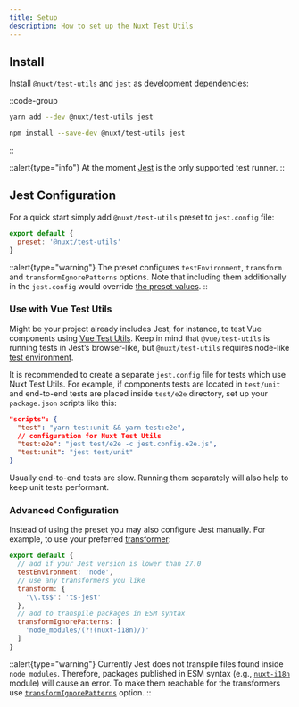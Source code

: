 ```yaml
---
title: Setup
description: How to set up the Nuxt Test Utils
---
```


## Install

Install `@nuxt/test-utils` and `jest` as development dependencies:

::code-group
```bash [yarn]
yarn add --dev @nuxt/test-utils jest
```

```bash [npm]
npm install --save-dev @nuxt/test-utils jest
```
::

::alert{type="info"}
At the moment [Jest](https://jestjs.io) is the only supported test runner.
::

## Jest Configuration

For a quick start simply add `@nuxt/test-utils` preset to `jest.config` file:

```js [jest.config.mjs]
export default {
  preset: '@nuxt/test-utils'
}
```

::alert{type="warning"}
The preset configures `testEnvironment`, `transform` and `transformIgnorePatterns` options. Note that including them additionally in the `jest.config` would override [the preset values](https://github.com/nuxt/test-utils/blob/1eb755ab784dd326204fe2ef5de763da73db40cc/jest-preset.js).
::

### Use with Vue Test Utils

Might be your project already includes Jest, for instance, to test Vue components using [Vue Test Utils](https://vue-test-utils.vuejs.org). Keep in mind that `@vue/test-utils` is running tests in Jest’s browser-like, but `@nuxt/test-utils` requires node-like [test environment](https://jestjs.io/docs/configuration#testenvironment-string).

It is recommended to create a separate `jest.config` file for tests which use Nuxt Test Utils. For example, if components tests are located in `test/unit` and end-to-end tests are placed inside `test/e2e` directory, set up your `package.json` scripts like this:


```json [package.json]
"scripts": {
  "test": "yarn test:unit && yarn test:e2e",
  // configuration for Nuxt Test Utils
  "test:e2e": "jest test/e2e -c jest.config.e2e.js",
  "test:unit": "jest test/unit"
}
```

Usually end-to-end tests are slow. Running them separately will also help to keep unit tests performant.

### Advanced Configuration

Instead of using the preset you may also configure Jest manually. For example, to use your preferred [transformer](https://jestjs.io/docs/configuration#transform-objectstring-pathtotransformer--pathtotransformer-object):

```js [jest.config.mjs]
export default {
  // add if your Jest version is lower than 27.0
  testEnvironment: 'node',
  // use any transformers you like
  transform: {
    '\\.ts$': 'ts-jest' 
  },
  // add to transpile packages in ESM syntax
  transformIgnorePatterns: [
    'node_modules/(?!(nuxt-i18n)/)'
  ]
}
```

::alert{type="warning"}
Currently Jest does not transpile files found inside `node_modules`. Therefore, packages published in ESM syntax (e.g., [`nuxt-i18n`](https://github.com/nuxt-community/i18n-module) module) will cause an error. To make them reachable for the transformers use [`transformIgnorePatterns`](https://jestjs.io/docs/configuration#transformignorepatterns-arraystring) option.
::
